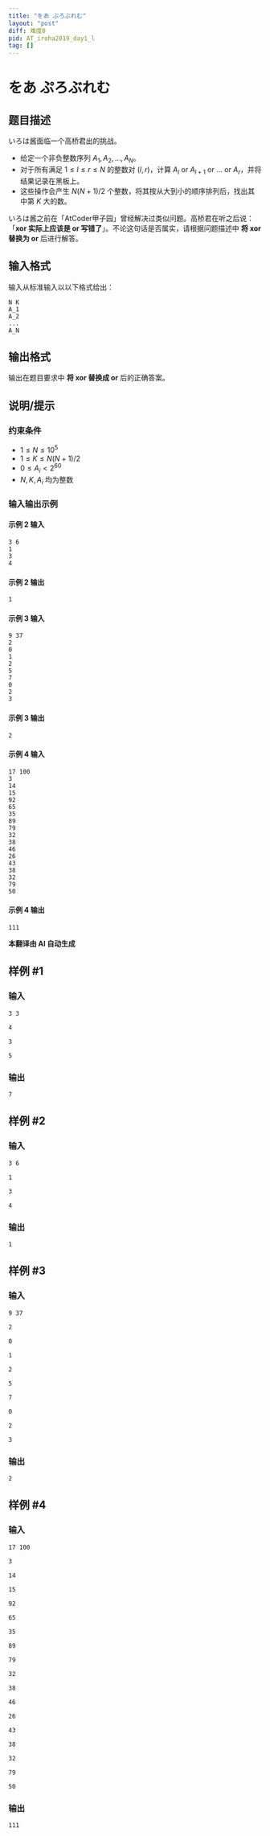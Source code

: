 ```yaml
---
title: "をあ ぷろぶれむ"
layout: "post"
diff: 难度0
pid: AT_iroha2019_day1_l
tag: []
---
```


# をあ ぷろぶれむ

## 题目描述

いろは酱面临一个高桥君出的挑战。

- 给定一个非负整数序列 $A_1, A_2, \dots, A_N$。
- 对于所有满足 $1 \leq l \leq r \leq N$ 的整数对 $(l, r)$，计算 $A_l \text{ or } A_{l+1} \text{ or } \dots \text{ or } A_r$，并将结果记录在黑板上。
- 这些操作会产生 $N(N+1)/2$ 个整数，将其按从大到小的顺序排列后，找出其中第 $K$ 大的数。

いろは酱之前在「AtCoder甲子园」曾经解决过类似问题。高桥君在听之后说：「**xor 实际上应该是 or 写错了**」。不论这句话是否属实，请根据问题描述中 **将 xor 替换为 or** 后进行解答。

## 输入格式

输入从标准输入以以下格式给出：

```
N K
A_1
A_2
...
A_N
```

## 输出格式

输出在题目要求中 **将 xor 替换成 or** 后的正确答案。

## 说明/提示

### 约束条件

- $1 \leq N \leq 10^5$
- $1 \leq K \leq N(N+1)/2$
- $0 \leq A_i < 2^{60}$
- $N, K, A_i$ 均为整数

### 输入输出示例

#### 示例 2 输入

```
3 6
1
3
4
```

#### 示例 2 输出

```
1
```

#### 示例 3 输入

```
9 37
2
0
1
2
5
7
0
2
3
```

#### 示例 3 输出

```
2
```

#### 示例 4 输入

```
17 100
3
14
15
92
65
35
89
79
32
38
46
26
43
38
32
79
50
```

#### 示例 4 输出

```
111
```

 **本翻译由 AI 自动生成**

## 样例 #1

### 输入

```
3 3
4
3
5
```

### 输出

```
7
```

## 样例 #2

### 输入

```
3 6
1
3
4
```

### 输出

```
1
```

## 样例 #3

### 输入

```
9 37
2
0
1
2
5
7
0
2
3
```

### 输出

```
2
```

## 样例 #4

### 输入

```
17 100
3
14
15
92
65
35
89
79
32
38
46
26
43
38
32
79
50
```

### 输出

```
111
```


